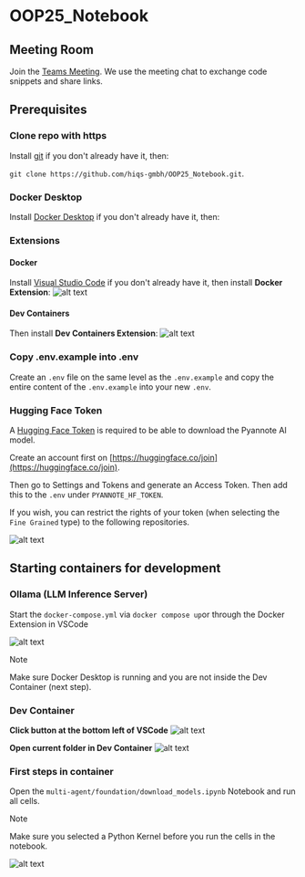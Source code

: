 # OOP25_Notebook

## Meeting Room 
Join the [Teams Meeting](https://teams.microsoft.com/l/meetup-join/19%3ameeting_NDc2OTBjZmQtZjIxNS00ZTBmLTgyN2ItZjI1NWY2ZjJmODBl%40thread.v2/0?context=%7b%22Tid%22%3a%22531a3b09-144b-4e5e-9451-968aa3f67210%22%2c%22Oid%22%3a%224c79b2b2-c8d5-46c4-9cad-e6fb49a1f08e%22%7d). We use the meeting chat to exchange code snippets and share links. 

## Prerequisites
### Clone repo with https
Install [git](https://git-scm.com/downloads) if you don't already have it, then: 

`git clone https://github.com/hiqs-gmbh/OOP25_Notebook.git`. 


### Docker Desktop
Install [Docker Desktop](https://docs.docker.com/compose/install/) if you don't already have it, then: 


### Extensions
#### Docker 
Install [Visual Studio Code](https://code.visualstudio.com/download) if you don't already have it, then install **Docker Extension**: 
![alt text](./imgs/docker_extension.png)

#### Dev Containers
Then install **Dev Containers Extension**: 
![alt text](./imgs/dev_containers_extension.png)


### Copy .env.example into .env
Create an `.env` file on the same level as the `.env.example` and copy the entire content of the `.env.example` into your new `.env`.

### Hugging Face Token
A [Hugging Face Token](https://huggingface.co/settings/tokens) is required to be able to download the Pyannote AI model.

Create an account first on [https://huggingface.co/join](https://huggingface.co/join).

Then go to Settings and Tokens and generate an Access Token. Then add this to the `.env` under ```PYANNOTE_HF_TOKEN```. 

If you wish, you can restrict the rights of your token (when selecting the ```Fine Grained``` type) to the following repositories.

![alt text](./imgs/hf_repo.png)

## Starting containers for development
### Ollama (LLM Inference Server)

Start the ```docker-compose.yml``` via `docker compose up`or through the Docker Extension in VSCode

![alt text](./imgs/compose_up.png)

> [!NOTE]
> Make sure Docker Desktop is running and you are not inside the Dev Container (next step).

### Dev Container
**Click button at the bottom left of VSCode**
![alt text](./imgs/dev_cont_button.png)

**Open current folder in Dev Container**
![alt text](./imgs/open_folder_in_cont.png)


### First steps in container
Open the `multi-agent/foundation/download_models.ipynb` Notebook and run all cells. 

> [!NOTE]
> Make sure you selected a Python Kernel before you run the cells in the notebook.

![alt text](./imgs/run_notebook.png)

